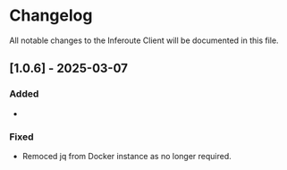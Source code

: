 # Changelog

All notable changes to the Inferoute Client will be documented in this file.


## [1.0.6] - 2025-03-07

### Added

- 

### Fixed

 - Remoced jq from Docker instance as no longer required.
